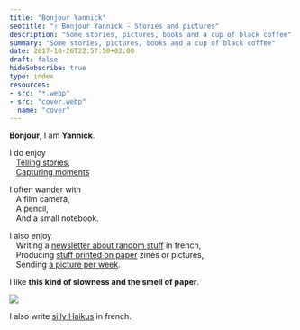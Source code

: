 ```yaml
---
title: "Bonjour Yannick"
seotitle: "✌️ Bonjour Yannick - Stories and pictures"
description: "Some stories, pictures, books and a cup of black coffee"
summary: "Some stories, pictures, books and a cup of black coffee"
date: 2017-10-26T22:57:50+02:00
draft: false
hideSubscribe: true
type: index
resources:
- src: "*.webp"
- src: "cover.webp"
  name: "cover"
---
```


**Bonjour**, I am **Yannick**.

I do enjoy  
&nbsp;&nbsp;  [Telling stories](/en/posts),  
&nbsp;&nbsp;  [Capturing moments](/en/daily)

I often wander with  
&nbsp;&nbsp;  A film camera,  
&nbsp;&nbsp;  A pencil,  
&nbsp;&nbsp;  And a small notebook.  

I also enjoy  
&nbsp;&nbsp;  Writing a [newsletter about random stuff](/bonjour) in french,   
&nbsp;&nbsp;  Producing [stuff printed on paper](/en/shop) zines or pictures,  
&nbsp;&nbsp;  Sending [a picture per week](/en/details). 

I like **this kind of slowness and the smell of paper**.

![](22x50-0925-06)

I also write [silly Haikus](/haikus) in french.
